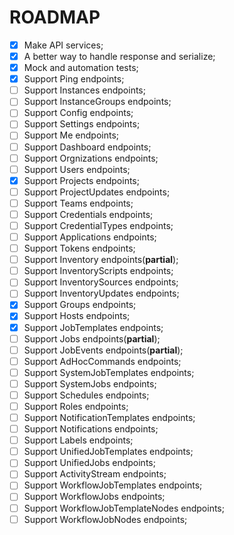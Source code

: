 # ROADMAP

- [x] Make API services;
- [x] A better way to handle response and serialize;
- [x] Mock and automation tests;
- [x] Support Ping endpoints;
- [ ] Support Instances endpoints;
- [ ] Support InstanceGroups endpoints;
- [ ] Support Config endpoints;
- [ ] Support Settings endpoints;
- [ ] Support Me endpoints;
- [ ] Support Dashboard endpoints;
- [ ] Support Orgnizations endpoints;
- [ ] Support Users endpoints;
- [x] Support Projects endpoints;
- [ ] Support ProjectUpdates endpoints;
- [ ] Support Teams endpoints;
- [ ] Support Credentials endpoints;
- [ ] Support CredentialTypes endpoints;
- [ ] Support Applications endpoints;
- [ ] Support Tokens endpoints;
- [ ] Support Inventory endpoints(**partial**);
- [ ] Support InventoryScripts endpoints;
- [ ] Support InventorySources endpoints;
- [ ] Support InventoryUpdates endpoints;
- [x] Support Groups endpoints;
- [x] Support Hosts endpoints;
- [x] Support JobTemplates endpoints;
- [ ] Support Jobs endpoints(**partial**);
- [ ] Support JobEvents endpoints(**partial**);
- [ ] Support AdHocCommands endpoints;
- [ ] Support SystemJobTemplates endpoints;
- [ ] Support SystemJobs endpoints;
- [ ] Support Schedules endpoints;
- [ ] Support Roles endpoints;
- [ ] Support NotificationTemplates endpoints;
- [ ] Support Notifications endpoints;
- [ ] Support Labels endpoints;
- [ ] Support UnifiedJobTemplates endpoints;
- [ ] Support UnifiedJobs endpoints;
- [ ] Support ActivityStream endpoints;
- [ ] Support WorkflowJobTemplates endpoints;
- [ ] Support WorkflowJobs endpoints;
- [ ] Support WorkflowJobTemplateNodes endpoints;
- [ ] Support WorkflowJobNodes endpoints;
